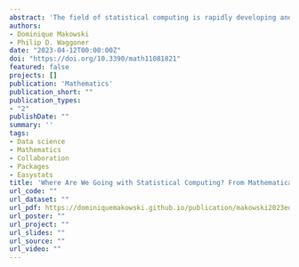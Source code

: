 ```yaml
---
abstract: 'The field of statistical computing is rapidly developing and evolving. Shifting away from the formerly siloed landscape of mathematics, statistics, and computer science, recent advancements in statistical computing are largely characterized by a fusing of these worlds; namely, programming, software development, and applied statistics are merging in new and exciting ways. There are numerous drivers behind this advancement, including open movement (encompassing development, science, and access), the advent of data science as a field, and collaborative problem-solving, as well as practice-altering advances in subfields such as artificial intelligence, machine learning, and Bayesian estimation. In this paper, we trace this shift in how modern statistical computing is performed, and that which has recently emerged from it. This discussion points to a future of boundless potential for the field.'
authors:
- Dominique Makowski
- Philip D. Waggoner
date: "2023-04-12T00:00:00Z"
doi: "https://doi.org/10.3390/math11081821"
featured: false
projects: []
publication: 'Mathematics'
publication_short: ""
publication_types:
- "2"
publishDate: ""
summary: ''
tags:
- Data science
- Mathematics
- Collaboration
- Packages
- Easystats
title: 'Where Are We Going with Statistical Computing? From Mathematical Statistics to Collaborative Data Science'
url_code: ""
url_dataset: ""
url_pdf: https://dominiquemakowski.github.io/publication/makowski2023editorial/makowski2023editorial.pdf
url_poster: ""
url_project: ""
url_slides: ""
url_source: ""
url_video: ""
---
```

